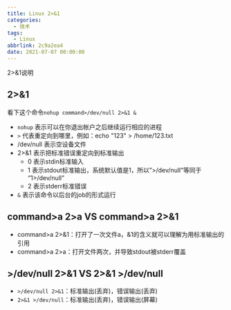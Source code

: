 ```yaml
---
title: Linux 2>&1
categories:
  - 技术
tags:
  - Linux
abbrlink: 2c9a2ea4
date: 2021-07-07 00:00:00
---
```


2>&1说明

<!-- more -->

## 2>&1

看下这个命令`nohup command>/dev/null 2>&1 &`

- `nohup` 表示可以在你退出帐户之后继续运行相应的进程
- `>` 代表重定向到哪里，例如：echo "123" > /home/123.txt
- /dev/null 表示空设备文件
- 2>&1 表示把标准错误重定向到标准输出
  - 0 表示stdin标准输入
  - 1 表示stdout标准输出，系统默认值是1，所以”>/dev/null”等同于 “1>/dev/null”
  - 2 表示stderr标准错误
- `&` 表示该命令以后台的job的形式运行

## command>a 2>a VS command>a 2>&1

* command>a 2>&1：打开了一次文件a，&1的含义就可以理解为用标准输出的引用
* command>a 2>a：打开文件两次，并导致stdout被stderr覆盖

## >/dev/null 2>&1 VS 2>&1 >/dev/null

* `>/dev/null 2>&1`：标准输出(丢弃)，错误输出(丢弃)
* `2>&1 >/dev/null`：标准输出(丢弃)，错误输出(屏幕)

